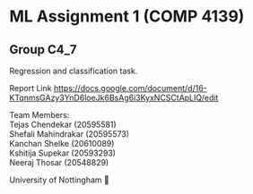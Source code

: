 
# ML Assignment 1 (COMP 4139)
## Group C4_7

Regression and classification task.

Report Link
https://docs.google.com/document/d/16-KTqnmsGAzy3YnD6loeJk6BsAg6i3KyxNCSCtApLIQ/edit

Team Members:\
Tejas Chendekar (20595581)\
Shefali Mahindrakar (20595573)\
Kanchan Shelke (20610089)\
Kshitija Supekar (20593293)\
Neeraj Thosar (20548829)


University of Nottingham 🏰

